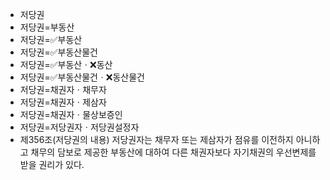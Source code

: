 - 저당권
- 저당권=부동산
- 저당권=✅부동산
- 저당권=✅부동산물건
- 저당권=✅부동산ㆍ❌동산
- 저당권=✅부동산물건ㆍ❌동산물건
- 저당권=채권자ㆍ채무자
- 저당권=채권자ㆍ제삼자
- 저당권=채권자ㆍ물상보증인
- 저당권=저당권자ㆍ저당권설정자
- 제356조(저당권의 내용) 저당권자는 채무자 또는 제삼자가 점유를 이전하지 아니하고 채무의 담보로 제공한 부동산에 대하여 다른 채권자보다 자기채권의 우선변제를 받을 권리가 있다.